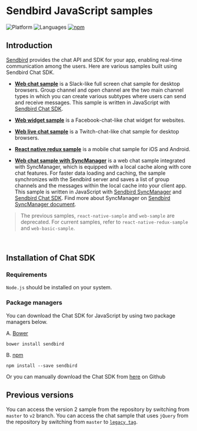 # Sendbird JavaScript samples
![Platform](https://img.shields.io/badge/platform-JAVASCRIPT-orange.svg)
![Languages](https://img.shields.io/badge/language-JAVASCRIPT-orange.svg)
[![npm](https://img.shields.io/npm/v/sendbird.svg?style=popout&colorB=red)](https://www.npmjs.com/package/sendbird)

## Introduction

[Sendbird](https://sendbird.com) provides the chat API and SDK for your app, enabling real-time communication among the users. Here are various samples built using Sendbird Chat SDK.

- [**Web chat sample**](https://github.com/sendbird/SendBird-JavaScript/tree/master/web-basic-sample) is a Slack-like full screen chat sample for desktop browsers. Group channel and open channel are the two main channel types in which you can create various subtypes where users can send and receive messages. This sample is written in JavaScript with [Sendbird Chat SDK](https://github.com/sendbird/SendBird-SDK-JavaScript).

- [**Web widget sample**](https://github.com/sendbird/SendBird-JavaScript/tree/master/web-widget) is a Facebook-chat-like chat widget for websites.
 
- [**Web live chat sample**](https://github.com/sendbird/SendBird-JavaScript/tree/master/web-live-chat) is a Twitch-chat-like chat sample for desktop browsers.

- [**React native redux sample**](https://github.com/sendbird/SendBird-JavaScript/tree/master/react-native-redux-sample) is a mobile chat sample for iOS and Android.

- [**Web chat sample with SyncManager**](https://github.com/sendbird/SendBird-JavaScript/tree/master/web-basic-sample-syncmanager) is a web chat sample integrated with SyncManager, which is equipped with a local cache along with core chat features. For faster data loading and caching, the sample synchronizes with the Sendbird server and saves a list of group channels and the messages within the local cache into your client app. This sample is written in JavaScript with [Sendbird SyncManager](https://github.com/sendbird/sendbird-syncmanager-javascript) and [Sendbird Chat SDK](https://github.com/sendbird/SendBird-SDK-JavaScript). Find more about SyncManager on [Sendbird SyncManager document](https://docs.sendbird.com/javascript/sync_manager_getting_started).

> The previous samples, `react-native-sample` and `web-sample` are deprecated. For current samples, refer to `react-native-redux-sample` and `web-basic-sample`.

<br />

## Installation of Chat SDK

### Requirements

`Node.js` should be installed on your system.

### Package managers

You can download the Chat SDK for JavaScript by using two package managers below.

A. [Bower](https://bower.io/)

```
bower install sendbird
```

B. [npm](https://www.npmjs.com/package/sendbird)

```
npm install --save sendbird
```

Or you can manually download the Chat SDK from [here](https://github.com/sendbird/SendBird-SDK-JavaScript) on Github

## Previous versions

You can access the version 2 sample from the repository by switching from `master` to `v2` branch.
You can access the chat sample that uses `jQuery` from the repository by switching from `master` to [`legacy tag`](https://github.com/sendbird/SendBird-JavaScript/tree/Legacy(WebBasic)).   
